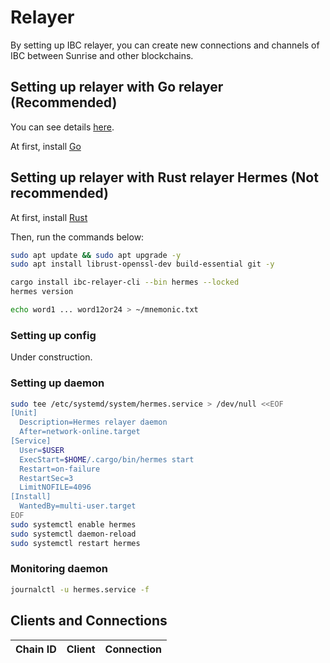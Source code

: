 # Relayer

By setting up IBC relayer, you can create new connections and channels of IBC between Sunrise and other blockchains.

<!-- UnUniFi is registered in [Chain Registry](https://github.com/cosmos/chain-registry) as `ununifi`. -->

## Setting up relayer with Go relayer (Recommended)

You can see details [here](https://github.com/cosmos/relayer).

At first, install [Go](https://go.dev/doc/install)

## Setting up relayer with Rust relayer Hermes (Not recommended)

At first, install [Rust](https://www.rust-lang.org/tools/install)

Then, run the commands below:

```bash
sudo apt update && sudo apt upgrade -y
sudo apt install librust-openssl-dev build-essential git -y

cargo install ibc-relayer-cli --bin hermes --locked
hermes version

echo word1 ... word12or24 > ~/mnemonic.txt
```

### Setting up config

Under construction.

### Setting up daemon

```bash
sudo tee /etc/systemd/system/hermes.service > /dev/null <<EOF
[Unit]
  Description=Hermes relayer daemon
  After=network-online.target
[Service]
  User=$USER
  ExecStart=$HOME/.cargo/bin/hermes start
  Restart=on-failure
  RestartSec=3
  LimitNOFILE=4096
[Install]
  WantedBy=multi-user.target
EOF
sudo systemctl enable hermes
sudo systemctl daemon-reload
sudo systemctl restart hermes
```

### Monitoring daemon

```bash
journalctl -u hermes.service -f
```

## Clients and Connections

| Chain ID | Client | Connection |
| --- | --- | --- |
